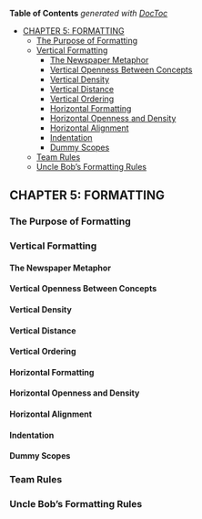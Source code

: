 <!-- START doctoc generated TOC please keep comment here to allow auto update -->
<!-- DON'T EDIT THIS SECTION, INSTEAD RE-RUN doctoc TO UPDATE -->
**Table of Contents**  *generated with [DocToc](https://github.com/thlorenz/doctoc)*

- [CHAPTER 5: FORMATTING](#chapter-5-formatting)
  - [The Purpose of Formatting](#the-purpose-of-formatting)
  - [Vertical Formatting](#vertical-formatting)
    - [The Newspaper Metaphor](#the-newspaper-metaphor)
    - [Vertical Openness Between Concepts](#vertical-openness-between-concepts)
    - [Vertical Density](#vertical-density)
    - [Vertical Distance](#vertical-distance)
    - [Vertical Ordering](#vertical-ordering)
    - [Horizontal Formatting](#horizontal-formatting)
    - [Horizontal Openness and Density](#horizontal-openness-and-density)
    - [Horizontal Alignment](#horizontal-alignment)
    - [Indentation](#indentation)
    - [Dummy Scopes](#dummy-scopes)
  - [Team Rules](#team-rules)
  - [Uncle Bob’s Formatting Rules](#uncle-bobs-formatting-rules)

<!-- END doctoc generated TOC please keep comment here to allow auto update -->

## CHAPTER 5: FORMATTING

### The Purpose of Formatting
### Vertical Formatting
#### The Newspaper Metaphor
#### Vertical Openness Between Concepts
#### Vertical Density
#### Vertical Distance
#### Vertical Ordering
#### Horizontal Formatting
#### Horizontal Openness and Density
#### Horizontal Alignment
#### Indentation
#### Dummy Scopes
### Team Rules
### Uncle Bob’s Formatting Rules

<!-- ////////////////////////////////////////////////////////  -->
<!-- ////////////////////////////////////////////////////////  -->
<!-- ////////////////////////////////////////////////////////  -->

